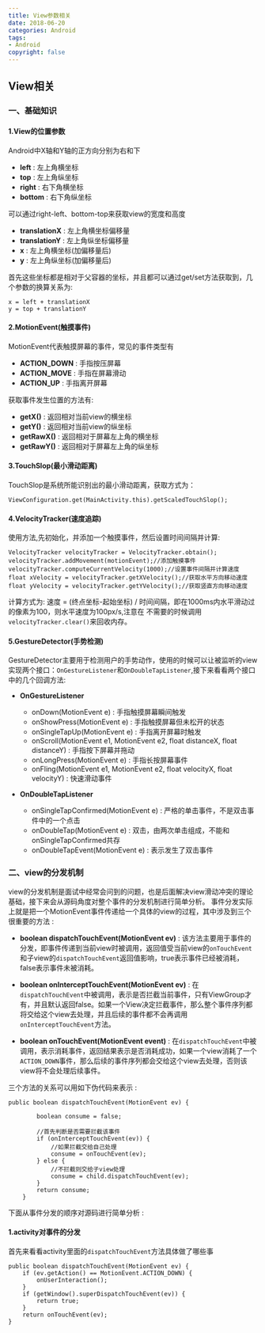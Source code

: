 ```yaml
---
title: View参数相关
date: 2018-06-20
categories: Android
tags: 
- Android
copyright: false
---
```





## View相关


### 一、基础知识

#### 1.View的位置参数

Android中X轴和Y轴的正方向分别为右和下
	
+ **left** : 左上角横坐标
+ **top** : 左上角纵坐标
+ **right** : 右下角横坐标
+ **bottom** : 右下角纵坐标

可以通过right-left、bottom-top来获取view的宽度和高度

+ **translationX** : 左上角横坐标偏移量
+ **translationY** : 左上角纵坐标偏移量
+ **x** : 左上角横坐标(加偏移量后)
+ **y** : 左上角纵坐标(加偏移量后)

首先这些坐标都是相对于父容器的坐标，并且都可以通过get/set方法获取到，几个参数的换算关系为:

	x = left + translationX	
	y = top + translationY
        
        
#### 2.MotionEvent(触摸事件)
MotionEvent代表触摸屏幕的事件，常见的事件类型有

+ **ACTION_DOWN** : 手指按压屏幕
+ **ACTION_MOVE** : 手指在屏幕滑动
+ **ACTION_UP** : 手指离开屏幕

获取事件发生位置的方法有:
	
+ **getX()** : 返回相对当前view的横坐标
+ **getY()** : 返回相对当前view的纵坐标
+ **getRawX()** : 返回相对于屏幕左上角的横坐标
+ **getRawY()** : 返回相对于屏幕左上角的纵坐标
	
#### 3.TouchSlop(最小滑动距离)

TouchSlop是系统所能识别出的最小滑动距离，获取方式为：

	ViewConfiguration.get(MainActivity.this).getScaledTouchSlop();
	
	
#### 4.VelocityTracker(速度追踪)

使用方法,先初始化，并添加一个触摸事件，然后设置时间间隔并计算:

	VelocityTracker velocityTracker = VelocityTracker.obtain();
	velocityTracker.addMovement(motionEvent);//添加触摸事件
	velocityTracker.computeCurrentVelocity(1000);//设置事件间隔并计算速度
	float xVelocity = velocityTracker.getXVelocity();//获取水平方向移动速度
	float yVelocity = velocityTracker.getYVelocity();//获取竖直方向移动速度
计算方式为: 速度 = (终点坐标-起始坐标) / 时间间隔，即在1000ms内水平滑动过的像素为100，则水平速度为100px/s,注意在
不需要的时候调用`velocityTracker.clear()`来回收内存。

#### 5.GestureDetector(手势检测)

GestureDetector主要用于检测用户的手势动作，使用的时候可以让被监听的view实现两个接口：`OnGestureListener`和`OnDoubleTapListener`,接下来看看两个接口中的几个回调方法:

+ **OnGestureListener**

	+ onDown(MotionEvent e) : 手指触摸屏幕瞬间触发
	+ onShowPress(MotionEvent e) : 手指触摸屏幕但未松开的状态
	+ onSingleTapUp(MotionEvent e) : 手指离开屏幕时触发
	+ onScroll(MotionEvent e1, MotionEvent e2, float distanceX, float distanceY) : 手指按下屏幕并拖动
	+ onLongPress(MotionEvent e) : 手指长按屏幕事件
	+ onFling(MotionEvent e1, MotionEvent e2, float velocityX, float velocityY) : 快速滑动事件

+ **OnDoubleTapListener**

	+ onSingleTapConfirmed(MotionEvent e) : 严格的单击事件，不是双击事件中的一个点击
	+ onDoubleTap(MotionEvent e) : 双击，由两次单击组成，不能和onSingleTapConfirmed共存
	+ onDoubleTapEvent(MotionEvent e) : 表示发生了双击事件

### 二、view的分发机制

view的分发机制是面试中经常会问到的问题，也是后面解决view滑动冲突的理论基础，接下来会从源码角度对整个事件的分发机制进行简单分析。
事件分发实际上就是把一个MotionEvent事件传递给一个具体的view的过程，其中涉及到三个很重要的方法 : 

+ **boolean dispatchTouchEvent(MotionEvent ev)** : 该方法主要用于事件的分发，即事件传递到当前view时被调用，返回值受当前view的`onTouchEvent`和子view的`dispatchTouchEvent`返回值影响，true表示事件已经被消耗，false表示事件未被消耗。


+ **boolean onInterceptTouchEvent(MotionEvent ev)** : 在`dispatchTouchEvent`中被调用，表示是否拦截当前事件，只有ViewGroup才有，并且默认返回false。如果一个View决定拦截事件，那么整个事件序列都将交给这个view去处理，并且后续的事件都不会再调用`onInterceptTouchEvent`方法。


+ **boolean onTouchEvent(MotionEvent event)** : 在`dispatchTouchEvent`中被调用，表示消耗事件，返回结果表示是否消耗成功，如果一个view消耗了一个`ACTION_DOWN`事件，那么后续的事件序列都会交给这个view去处理，否则该view将不会处理后续事件。

三个方法的关系可以用如下伪代码来表示 : 

	public boolean dispatchTouchEvent(MotionEvent ev) {
	
	        boolean consume = false;
	
	        //首先判断是否需要拦截该事件
	        if (onInterceptTouchEvent(ev)) {
	            //如果拦截交给自己处理
	            consume = onTouchEvent(ev);
	        } else {
	            //不拦截则交给子view处理
	            consume = child.dispatchTouchEvent(ev);
	        }
	        return consume;
	    }
	
下面从事件分发的顺序对源码进行简单分析 : 

#### 1.activity对事件的分发

首先来看看activity里面的`dispatchTouchEvent`方法具体做了哪些事

    public boolean dispatchTouchEvent(MotionEvent ev) {
        if (ev.getAction() == MotionEvent.ACTION_DOWN) {
            onUserInteraction();
        }
        if (getWindow().superDispatchTouchEvent(ev)) {
            return true;
        }
        return onTouchEvent(ev);
    }













	
	